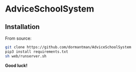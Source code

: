 # AdviceSchoolSystem

## Installation

From source:

```bash
git clone https://github.com/dormantman/AdviceSchoolSystem
pip3 install requirements.txt
sh web/runserver.sh
```

**Good luck!**
